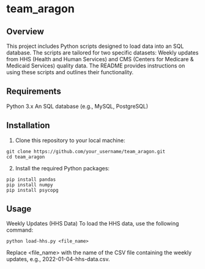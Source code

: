# team_aragon

## Overview
This project includes Python scripts designed to load data into an SQL database. The scripts are tailored for two specific datasets: Weekly updates from HHS (Health and Human Services) and CMS (Centers for Medicare & Medicaid Services) quality data. The README provides instructions on using these scripts and outlines their functionality.

## Requirements
Python 3.x
An SQL database (e.g., MySQL, PostgreSQL)

## Installation
1. Clone this repository to your local machine:
```
git clone https://github.com/your_username/team_aragon.git
cd team_aragon
```
2. Install the required Python packages:
```
pip install pandas
pip install numpy 
pip install psycopg
```
## Usage
Weekly Updates (HHS Data)
To load the HHS data, use the following command:

```
python load-hhs.py <file_name>
```

Replace <file_name> with the name of the CSV file containing the weekly updates, e.g., 2022-01-04-hhs-data.csv.



